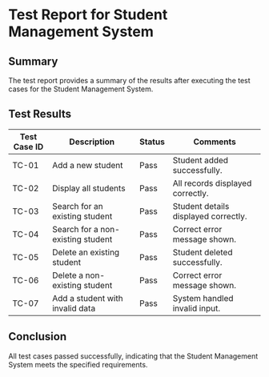 # Test Report for Student Management System

## Summary
The test report provides a summary of the results after executing the test cases for the Student Management System.

## Test Results

| Test Case ID | Description                      | Status | Comments                            |
|--------------|----------------------------------|--------|-------------------------------------|
| TC-01        | Add a new student                | Pass   | Student added successfully.         |
| TC-02        | Display all students             | Pass   | All records displayed correctly.    |
| TC-03        | Search for an existing student   | Pass   | Student details displayed correctly.|
| TC-04        | Search for a non-existing student | Pass  | Correct error message shown.        |
| TC-05        | Delete an existing student       | Pass   | Student deleted successfully.       |
| TC-06        | Delete a non-existing student    | Pass   | Correct error message shown.        |
| TC-07        | Add a student with invalid data  | Pass   | System handled invalid input.       |

## Conclusion
All test cases passed successfully, indicating that the Student Management System meets the specified requirements.